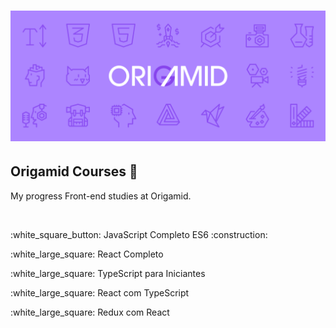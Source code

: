 <h1 align="center">
    <img alt="Origamid" src="assets/cover.png" width="700px" />
</h1>
<h2>Origamid Courses 🐺</h2>
<p>My progress Front-end studies at Origamid.</p>
<br>

<p>:white_square_button: JavaScript Completo ES6 :construction:</p>
<p>:white_large_square: React Completo</p>
<p>:white_large_square: TypeScript para Iniciantes</p>
<p>:white_large_square: React com TypeScript</p>
<p>:white_large_square: Redux com React</p>

